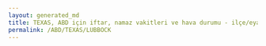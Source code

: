 ```yaml
---
layout: generated_md
title: TEXAS, ABD için iftar, namaz vakitleri ve hava durumu - ilçe/eyalet seç
permalink: /ABD/TEXAS/LUBBOCK
---
```


<script type="text/javascript">
  var country = ABD;
  var city = TEXAS;
  var state = LUBBOCK;
  var lat = 72;
  var lon = 21;
</script>
